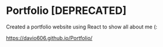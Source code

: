 # Portfolio [DEPRECATED]

Created a portfolio website using React to show all about me (:

https://davio606.github.io/Portfolio/
